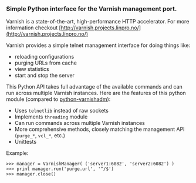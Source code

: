 ### Simple Python interface for the Varnish management port.

Varnish is a state-of-the-art, high-performance HTTP accelerator.
For more information checkout [http://varnish.projects.linpro.no/](http://varnish.projects.linpro.no/)

Varnish provides a simple telnet management interface for doing things like:

  *  reloading configurations
  *  purging URLs from cache
  *  view statistics
  *  start and stop the server

This Python API takes full advantage of the available commands and can run
across multiple Varnish instances. Here are the features of this python module
(compared to [python-varnishadm](http://varnish.projects.linpro.no/browser/trunk/varnish-tools/python-varnishadm/)):

  *  Uses `telnetlib` instead of raw sockets
  *  Implements `threading` module
  *  Can run commands across multiple Varnish instances
  *  More comprehensive methods, closely matching the management API (`purge_*`, `vcl_*`, etc.)
  *  Unittests

Example:

    >>> manager = VarnishManager( ('server1:6082', 'server2:6082') )
    >>> print manager.run('purge.url', '^/$')
    >>> manager.close()